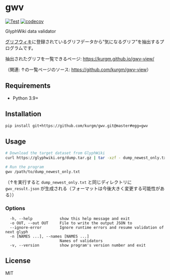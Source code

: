 # gwv

[![Test](https://github.com/kurgm/gwv/actions/workflows/test.yml/badge.svg)](https://github.com/kurgm/gwv/actions/workflows/test.yml)
[![codecov](https://codecov.io/gh/kurgm/gwv/branch/master/graph/badge.svg)](https://codecov.io/gh/kurgm/gwv)

GlyphWiki data validator

[グリフウィキ](https://glyphwiki.org/)に登録されているグリフデータから“気になるグリフ”を抽出するプログラムです。

抽出されたグリフを一覧できるページ: https://kurgm.github.io/gwv-view/

（関連: ↑の一覧ページのソース: <https://github.com/kurgm/gwv-view>）

## Requirements

- Python 3.9+

## Installation

```sh
pip install git+https://github.com/kurgm/gwv.git@master#egg=gwv
```

## Usage

```sh
# Download the target dataset from GlyphWiki
curl https://glyphwiki.org/dump.tar.gz | tar -xzf - dump_newest_only.txt

# Run the program
gwv /path/to/dump_newest_only.txt
```

（↑を実行すると `dump_newest_only.txt` と同じディレクトリに `gwv_result.json` が生成される（フォーマットは今後大きく変更する可能性がある））

### Options

```
  -h, --help            show this help message and exit
  -o OUT, --out OUT     File to write the output JSON to
  --ignore-error        Ignore runtime errors and resume validation of next glyph
  -n [NAMES ...], --names [NAMES ...]
                        Names of validators
  -v, --version         show program's version number and exit
```

## License

MIT
